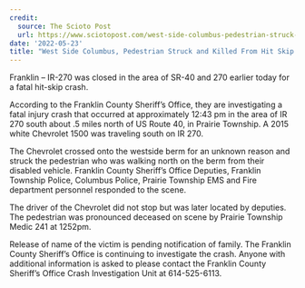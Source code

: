```yaml
---
credit:
  source: The Scioto Post
  url: https://www.sciotopost.com/west-side-columbus-pedestrian-struck-and-killed-from-hit-skip-vehicle/
date: '2022-05-23'
title: "West Side Columbus, Pedestrian Struck and Killed From Hit Skip Vehicle"
---
```

Franklin – IR-270 was closed in the area of SR-40 and 270 earlier today for a fatal hit-skip crash.

According to the Franklin County Sheriff’s Office, they are investigating a fatal injury crash that occurred at approximately 12:43 pm in the area of IR 270 south about .5 miles north of US Route 40, in Prairie Township. A 2015 white Chevrolet 1500 was traveling south on IR 270.

The Chevrolet crossed onto the westside berm for an unknown reason and struck the pedestrian who was walking north on the berm from their disabled vehicle. Franklin County Sheriff’s Office Deputies, Franklin Township Police, Columbus Police, Prairie Township EMS and Fire department personnel responded to the scene.

The driver of the Chevrolet did not stop but was later located by deputies. The pedestrian was pronounced deceased on scene by Prairie Township Medic 241 at 1252pm.

Release of name of the victim is pending notification of family. The Franklin County Sheriff’s Office is continuing to investigate the crash. Anyone with additional information is asked to please contact the Franklin County Sheriff’s Office Crash Investigation Unit at 614-525-6113.
